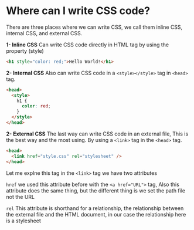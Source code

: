 # Where can I write CSS code?

There are three places where we can write CSS, we call them inline CSS, internal CSS, and external CSS.

**1- Inline CSS**
Can write CSS code directly in HTML tag by using the property (style)

```html
<h1 style="color: red;">Hello World!</h1>
```

**2- Internal CSS**
Also can write CSS code in a `<style></style>` tag in `<head>` tag.

```html
<head>
  <style>
    h1 {
      color: red;
    }
  </style>
</head>
```

**2- External CSS**
The last way can write CSS code in an external file, This is the best way and the most using.
By using a `<link>` tag in the `<head>` tag.

```html
<head>
  <link href="style.css" rel="stylesheet" />
</head>
```

Let me explne this tag
in the `<link>` tag we have two attributes

`href` we used this attribute before with the `<a href="URL">` tag, Also this attribute does the same thing, but the different thing is we set the path file not the URL

`rel` This attribute is shorthand for a relationship, the relationship between the external file and the HTML document, in our case the relationship here is a stylesheet
